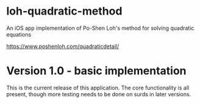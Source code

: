 # loh-quadratic-method
An iOS app implementation of Po-Shen Loh's method for solving quadratic equations

https://www.poshenloh.com/quadraticdetail/

# Version 1.0 - basic implementation
This is the current release of this application.
The core functionality is all present, though more testing needs to be done on surds in later versions.
